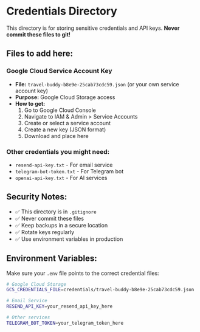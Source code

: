 # Credentials Directory

This directory is for storing sensitive credentials and API keys. **Never commit these files to git!**

## Files to add here:

### Google Cloud Service Account Key
- **File:** `travel-buddy-b8e9e-25cab73cdc59.json` (or your own service account key)
- **Purpose:** Google Cloud Storage access
- **How to get:** 
  1. Go to Google Cloud Console
  2. Navigate to IAM & Admin > Service Accounts
  3. Create or select a service account
  4. Create a new key (JSON format)
  5. Download and place here

### Other credentials you might need:
- `resend-api-key.txt` - For email service
- `telegram-bot-token.txt` - For Telegram bot
- `openai-api-key.txt` - For AI services

## Security Notes:
- ✅ This directory is in `.gitignore`
- ✅ Never commit these files
- ✅ Keep backups in a secure location
- ✅ Rotate keys regularly
- ✅ Use environment variables in production

## Environment Variables:
Make sure your `.env` file points to the correct credential files:

```bash
# Google Cloud Storage
GCS_CREDENTIALS_FILE=credentials/travel-buddy-b8e9e-25cab73cdc59.json

# Email Service
RESEND_API_KEY=your_resend_api_key_here

# Other services
TELEGRAM_BOT_TOKEN=your_telegram_token_here
``` 